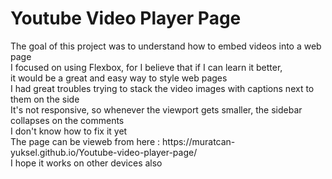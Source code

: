 <h1> Youtube Video Player Page </h1>  
The goal of this project was to understand how to embed videos into a web page <br> 
I focused on using Flexbox, for I believe that if I can learn it better, <br>it would be a great and easy way to style web pages  <br>
I had great troubles trying to stack the video images with captions next to them on the side  <br>
It's not responsive, so whenever the viewport gets smaller, the sidebar collapses on the comments  <br>
I don't know how to fix it yet<br>
The page can be vieweb from here : https://muratcan-yuksel.github.io/Youtube-video-player-page/  <br>
I hope it works on other devices also

